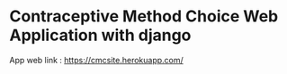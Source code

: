 # Contraceptive Method Choice Web Application with django
App web link : https://cmcsite.herokuapp.com/

